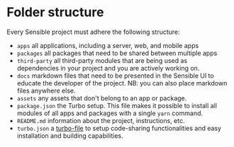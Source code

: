 # Folder structure

Every Sensible project must adhere the following structure:

- `apps` all applications, including a server, web, and mobile apps
- `packages` all packages that need to be shared between multiple apps
- `third-party` all third-party modules that are being used as dependencies in your project and you are actively working on.
- `docs` markdown files that need to be presented in the Sensible UI to educate the developer of the project. NB: you can also place markdown files anywhere else.
- `assets` any assets that don't belong to an app or package.
- `package.json` the Turbo setup. This file makes it possible to install all modules of all apps and packages with a single `yarn` command.
- `README.md` information about the project, instructions, etc.
- `turbo.json` a [turbo-file](https://turborepo.org) to setup code-sharing functionalities and easy installation and building capabilities.
